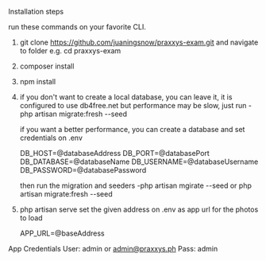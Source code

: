 
Installation steps

run these commands on your favorite CLI.
1. git clone https://github.com/juaningsnow/praxxys-exam.git and navigate to folder e.g. cd praxxys-exam
2. composer install
3. npm install
4. if you don't want to create a local database, you can leave it, it is configured to use db4free.net but performance may be slow, just run 
    -php artisan migrate:fresh --seed

   if you want a better performance, you can create a database and set credentials on .env

    DB_HOST=@databaseAddress
    DB_PORT=@databasePort
    DB_DATABASE=@databaseName
    DB_USERNAME=@databaseUsername
    DB_PASSWORD=@databasePassword

    then run the migration and seeders
     -php artisan mgirate --seed or php artisan migrate:fresh --seed

5. php artisan serve
    set the given address on .env as app url for the photos to load
    
    APP_URL=@baseAddress

App Credentials
User: admin or admin@praxxys.ph
Pass: admin

